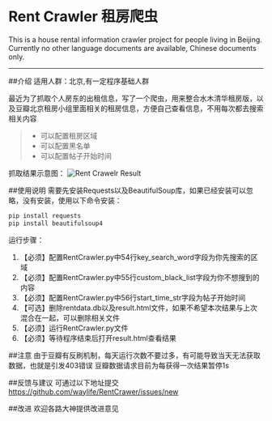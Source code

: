 # Rent Crawler 租房爬虫
This is a house rental information crawler project for people living in Beijing.
Currently no other language documents are available, Chinese documents only.

------

##介绍
适用人群：北京,有一定程序基础人群  

最近为了抓取个人房东的出租信息，写了一个爬虫，用来整合水木清华租房版，以及豆瓣北京租房小组里面相关的租房信息，方便自己查看信息，不用每次都去搜索相关内容

> * 可以配置租房区域
> * 可以配置黑名单
> * 可以配置帖子开始时间

抓取结果示意图：
![Rent Crawelr Result](https://github.com/waylife/RentCrawer/blob/master/Images/result_1.0.png?raw=true)

##使用说明
需要先安装Requests以及BeautifulSoup库，如果已经安装可以忽略，没有安装，使用以下命令安装：

``` bash
pip install requests
pip install beautifulsoup4
```
运行步骤：


1. 【必须】配置RentCrawler.py中54行key_search_word字段为你先搜索的区域
2. 【必须】配置RentCrawler.py中55行custom_black_list字段为你不想搜到的内容
3. 【必须】配置RentCrawler.py中56行start_time_str字段为帖子开始时间
4. 【可选】删除rentdata.db以及result.html文件，如果不希望本次结果与上次混合在一起，可以删除相关文件
5. 【必须】运行RentCrawler.py文件
6. 【必须】等待程序结束后打开result.html查看结果

##注意
由于豆瓣有反刷机制，每天运行次数不要过多，有可能导致当天无法获取数据，也就是引发403错误
豆瓣数据请求目前为每获得一次结果暂停1s

##反馈与建议
可通过以下地址提交
https://github.com/waylife/RentCrawer/issues/new

##改进
欢迎各路大神提供改进意见